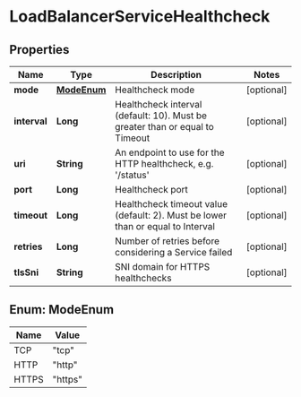 # LoadBalancerServiceHealthcheck

## Properties
Name | Type | Description | Notes
------------ | ------------- | ------------- | -------------
**mode** | [**ModeEnum**](#ModeEnum) | Healthcheck mode |  [optional]
**interval** | **Long** | Healthcheck interval (default: 10). Must be greater than or equal to Timeout |  [optional]
**uri** | **String** | An endpoint to use for the HTTP healthcheck, e.g. &#x27;/status&#x27; |  [optional]
**port** | **Long** | Healthcheck port |  [optional]
**timeout** | **Long** | Healthcheck timeout value (default: 2). Must be lower than or equal to Interval |  [optional]
**retries** | **Long** | Number of retries before considering a Service failed |  [optional]
**tlsSni** | **String** | SNI domain for HTTPS healthchecks |  [optional]

<a name="ModeEnum"></a>
## Enum: ModeEnum
Name | Value
---- | -----
TCP | &quot;tcp&quot;
HTTP | &quot;http&quot;
HTTPS | &quot;https&quot;
